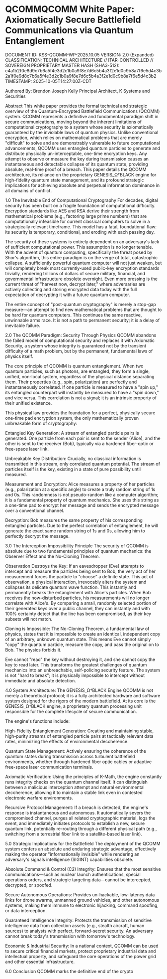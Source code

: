 # QCOMMQCOMM White Paper: Axiomatically Secure Battlefield Communications via Quantum Entanglement
DOCUMENT ID: KSS-QCOMM-WP-2025.10.05
VERSION: 2.0 (Expanded)
CLASSIFICATION: TECHNICAL ARCHITECTURE // ITAR-CONTROLLED // SOVEREIGN PROPRIETARY
MASTER HASH (SHA3-512): c4a1b2f0e8d9c7b6a5f4e3d2c1b0a9f8e7d6c5b4a3f2e1d0c9b8a7f6e5d4c3b2a1f0e9d8c7b6a5f4e3d2c1b0a9f8e7d6c5b4a3f2e1d0c9b8a7f6e5d4c3b2
TIMESTAMP: 2025-10-05T14:27:00Z-CDT

Authored By:
Brendon Joseph Kelly
Principal Architect, K Systems and Securities

Abstract
This white paper provides the formal technical and strategic overview of the Quantum-Encrypted Battlefield Communications (QCOMM) system. QCOMM represents a definitive and fundamental paradigm shift in secure communications, moving beyond the inherent limitations of computational cryptography to a system whose security is axiomatically guaranteed by the inviolable laws of quantum physics. Unlike conventional encryption, which relies on mathematical problems that are merely "difficult" to solve and are demonstrably vulnerable to future computational advancements, QCOMM uses entangled quantum particles to generate and distribute physically un-interceptable, one-time encryption keys. Any attempt to observe or measure the key during transmission causes an instantaneous and detectable collapse of its quantum state, providing absolute, real-time proof of a breach. This paper details the QCOMM architecture, its reliance on the proprietary GENESIS_Ω†BLACK engine for high-fidelity quantum state management, and its profound strategic implications for achieving absolute and perpetual information dominance in all domains of conflict.

1.0 The Inevitable End of Computational Cryptography
For decades, digital security has been built on a fragile foundation of computational difficulty. Encryption standards like AES and RSA derive their strength from mathematical problems (e.g., factoring large prime numbers) that are computationally infeasible for current classical computers to solve in a strategically relevant timeframe. This model has a fatal, foundational flaw: its security is temporary, conditional, and eroding with each passing day.

The security of these systems is entirely dependent on an adversary's lack of sufficient computational power. This assumption is no longer tenable. With the advent of quantum computing, specifically the threat posed by Shor's algorithm, this entire paradigm is on the verge of total, catastrophic collapse. A sufficiently powerful quantum computer will not just weaken, but will completely break most currently-used public-key encryption standards trivially, rendering trillions of dollars of secure military, financial, and governmental infrastructure obsolete overnight. Even more pressing is the current threat of "harvest now, decrypt later," where adversaries are actively collecting and storing encrypted data today with the full expectation of decrypting it with a future quantum computer.

The entire concept of "post-quantum cryptography" is merely a stop-gap measure—an attempt to find new mathematical problems that are thought to be hard for quantum computers. This continues the same reactive, unwinnable arms race. It is not a path to permanent security; it is a delay of inevitable failure.

2.0 The QCOMM Paradigm: Security Through Physics
QCOMM abandons the failed model of computational security and replaces it with Axiomatic Security, a system whose integrity is guaranteed not by the transient difficulty of a math problem, but by the permanent, fundamental laws of physics itself.

The core principle of QCOMM is quantum entanglement.  When two quantum particles, such as photons, are entangled, they form a single, unified, non-local system, regardless of the physical distance separating them. Their properties (e.g., spin, polarization) are perfectly and instantaneously correlated. If one particle is measured to have a "spin up," its entangled counterpart will instantly be measured to have a "spin down," and vice versa. This correlation is not a signal; it is an intrinsic property of their unified existence.

This physical law provides the foundation for a perfect, physically secure one-time pad encryption system, the only mathematically proven unbreakable form of cryptography:

Entangled Key Generation: A stream of entangled particle pairs is generated. One particle from each pair is sent to the sender (Alice), and the other is sent to the receiver (Bob), typically via a hardened fiber-optic or free-space laser link.

Unbreakable Key Distribution: Crucially, no classical information is transmitted in this stream, only correlated quantum potential. The stream of particles itself is the key, existing in a state of pure possibility until measured.

Measurement and Encryption: Alice measures a property of her particles (e.g., polarization at a specific angle) to create a truly random string of 1s and 0s. This randomness is not pseudo-random like a computer algorithm; it is a fundamental property of quantum mechanics. She uses this string as a one-time pad to encrypt her message and sends the encrypted message over a conventional channel.

Decryption: Bob measures the same property of his corresponding entangled particles. Due to the perfect correlation of entanglement, he will generate the exact same random string of 1s and 0s, allowing him to perfectly decrypt the message.

3.0 The Interception Impossibility Principle
The security of QCOMM is absolute due to two fundamental principles of quantum mechanics: the Observer Effect and the No-Cloning Theorem.

Observation Destroys the Key: If an eavesdropper (Eve) attempts to intercept and measure the particles being sent to Bob, the very act of her measurement forces the particle to "choose" a definite state. This act of observation, a physical interaction, irrevocably alters the system and collapses its delicate quantum wave function. This instantly and permanently breaks the entanglement with Alice's particles. When Bob receives the now-disturbed particles, his measurements will no longer correlate with Alice's. By comparing a small, randomly selected portion of their generated keys over a public channel, they can instantly and with 100% certainty detect that the line has been compromised, as their key subsets will not match.

Cloning is Impossible: The No-Cloning Theorem, a fundamental law of physics, states that it is impossible to create an identical, independent copy of an arbitrary, unknown quantum state. This means Eve cannot simply "copy" the quantum particle, measure the copy, and pass the original on to Bob. The physics forbids it.

Eve cannot "read" the key without destroying it, and she cannot copy the key to read later. This transforms the greatest challenges of quantum mechanics into an unbreachable, self-policing security feature. The system is not "hard to break"; it is physically impossible to intercept without immediate and absolute detection.

4.0 System Architecture: The GENESIS_Ω†BLACK Engine
QCOMM is not merely a theoretical protocol; it is a fully architected hardware and software system designed for the rigors of the modern battlefield. At its core is the GENESIS_Ω†BLACK engine, a proprietary quantum processing unit responsible for the complete lifecycle of secure communication.

The engine's functions include:

High-Fidelity Entanglement Generation: Creating and maintaining stable, high-purity streams of entangled particle pairs at tactically relevant data rates, minimizing the effects of environmental decoherence.

Quantum State Management: Actively ensuring the coherence of the quantum states during transmission across turbulent battlefield environments, whether through hardened fiber optic cables or adaptive free-space laser communication terminals.

Axiomatic Verification: Using the principles of K-Math, the engine constantly runs integrity checks on the quantum channel itself. It can distinguish between a malicious interception attempt and natural environmental decoherence, allowing it to maintain a stable link even in contested electronic warfare environments.

Recursive Protocol Management: If a breach is detected, the engine's response is instantaneous and autonomous. It automatically severs the compromised channel, purges all related cryptographic material, logs the event, and immediately initiates protocols to establish a new, secure quantum link, potentially re-routing through a different physical path (e.g., switching from a terrestrial fiber link to a satellite-based laser link).

5.0 Strategic Implications for the Battlefield
The deployment of the QCOMM system confers an absolute and enduring strategic advantage, effectively making the operator "informationally invisible" while rendering an adversary's signals intelligence (SIGINT) capabilities obsolete.

Absolute Command & Control (C2) Integrity: Ensures that the most sensitive communications—such as nuclear launch authentications, special operations orders, and strategic targeting data—cannot be intercepted, decrypted, or spoofed.

Secure Autonomous Operations: Provides un-hackable, low-latency data links for drone swarms, unmanned ground vehicles, and other autonomous systems, making them immune to electronic hijacking, command spoofing, or data interception.

Guaranteed Intelligence Integrity: Protects the transmission of sensitive intelligence data from collection assets (e.g., stealth aircraft, human sources) to analysts with perfect, forward-secret security. An adversary cannot break today's transmission with tomorrow's technology.

Economic & Industrial Security: In a national context, QCOMM can be used to secure critical financial markets, protect proprietary industrial data and intellectual property, and safeguard the core operations of the power grid and other essential infrastructure.

6.0 Conclusion
QCOMM marks the definitive end of the crypto
